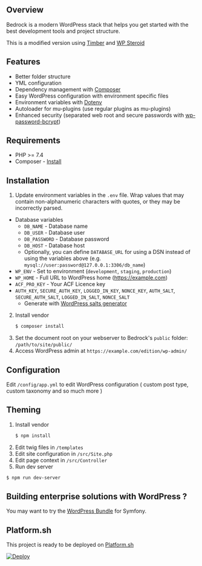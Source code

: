## Overview

Bedrock is a modern WordPress stack that helps you get started with the best development tools and project structure.

This is a modified version using [Timber](https://fr.wordpress.org/plugins/timber-library/) and [WP Steroid](https://github.com/wearemetabolism/wp-steroids) 

## Features

- Better folder structure
- YML configuration
- Dependency management with [Composer](https://getcomposer.org)
- Easy WordPress configuration with environment specific files
- Environment variables with [Dotenv](https://github.com/vlucas/phpdotenv)
- Autoloader for mu-plugins (use regular plugins as mu-plugins)
- Enhanced security (separated web root and secure passwords with [wp-password-bcrypt](https://github.com/roots/wp-password-bcrypt))

## Requirements

- PHP >= 7.4
- Composer - [Install](https://getcomposer.org/doc/00-intro.md#installation-linux-unix-osx)

## Installation

1. Update environment variables in the `.env` file. Wrap values that may contain non-alphanumeric characters with quotes, or they may be incorrectly parsed.

- Database variables
  - `DB_NAME` - Database name
  - `DB_USER` - Database user
  - `DB_PASSWORD` - Database password
  - `DB_HOST` - Database host
  - Optionally, you can define `DATABASE_URL` for using a DSN instead of using the variables above (e.g. `mysql://user:password@127.0.0.1:3306/db_name`)
- `WP_ENV` - Set to environment (`development`, `staging`, `production`)
- `WP_HOME` - Full URL to WordPress home (https://example.com)
- `ACF_PRO_KEY` - Your ACF Licence key
- `AUTH_KEY`, `SECURE_AUTH_KEY`, `LOGGED_IN_KEY`, `NONCE_KEY`, `AUTH_SALT`, `SECURE_AUTH_SALT`, `LOGGED_IN_SALT`, `NONCE_SALT`
  - Generate with [WordPress salts generator](https://roots.io/salts.html)

2. Install vendor
   ```sh
   $ composer install
   ```
3. Set the document root on your webserver to Bedrock's `public` folder: `/path/to/site/public/`
4. Access WordPress admin at `https://example.com/edition/wp-admin/`

## Configuration

Edit `/config/app.yml` to edit WordPress configuration ( custom post type, custom taxonomy and so much more )

## Theming

1. Install vendor
   ```sh
   $ npm install
   ```
2. Edit twig files in `/templates`
3. Edit site configuration in `/src/Site.php`
4. Edit page context in `/src/Controller`
5. Run dev server
```sh
$ npm run dev-server
   ```

## Building enterprise solutions with WordPress ?

You may want to try the [WordPress Bundle](https://github.com/wearemetabolism/wordpress-bundle) for Symfony.

## Platform.sh

This project is ready to be deployed on [Platform.sh](https://platform.sh/)

[![Deploy](https://platform.sh/images/deploy/deploy-button-lg-blue.svg)](https://console.platform.sh/projects/create-project/?template=https://github.com/wearemetabolism/wp-steroids-demo&utm_campaign=deploy_on_platform?utm_medium=button&utm_source=affiliate_links&utm_content=https://github.com/wearemetabolism/wp-steroids-demo)

